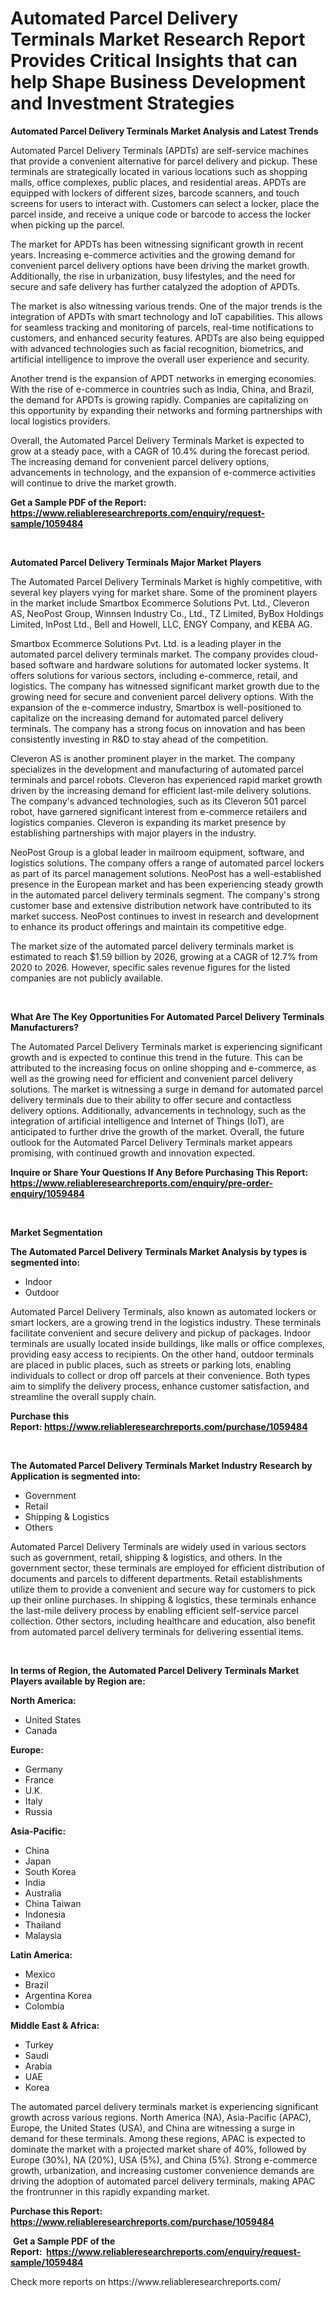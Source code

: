 <p><h1>Automated Parcel Delivery Terminals Market Research Report Provides Critical Insights that can help Shape Business Development and Investment Strategies</h1></p><p><strong>Automated Parcel Delivery Terminals Market Analysis and Latest Trends</strong></p>
<p><p>Automated Parcel Delivery Terminals (APDTs) are self-service machines that provide a convenient alternative for parcel delivery and pickup. These terminals are strategically located in various locations such as shopping malls, office complexes, public places, and residential areas. APDTs are equipped with lockers of different sizes, barcode scanners, and touch screens for users to interact with. Customers can select a locker, place the parcel inside, and receive a unique code or barcode to access the locker when picking up the parcel.</p><p>The market for APDTs has been witnessing significant growth in recent years. Increasing e-commerce activities and the growing demand for convenient parcel delivery options have been driving the market growth. Additionally, the rise in urbanization, busy lifestyles, and the need for secure and safe delivery has further catalyzed the adoption of APDTs.</p><p>The market is also witnessing various trends. One of the major trends is the integration of APDTs with smart technology and IoT capabilities. This allows for seamless tracking and monitoring of parcels, real-time notifications to customers, and enhanced security features. APDTs are also being equipped with advanced technologies such as facial recognition, biometrics, and artificial intelligence to improve the overall user experience and security.</p><p>Another trend is the expansion of APDT networks in emerging economies. With the rise of e-commerce in countries such as India, China, and Brazil, the demand for APDTs is growing rapidly. Companies are capitalizing on this opportunity by expanding their networks and forming partnerships with local logistics providers.</p><p>Overall, the Automated Parcel Delivery Terminals Market is expected to grow at a steady pace, with a CAGR of 10.4% during the forecast period. The increasing demand for convenient parcel delivery options, advancements in technology, and the expansion of e-commerce activities will continue to drive the market growth.</p></p>
<p><strong>Get a Sample PDF of the Report:&nbsp; <a href="https://www.reliableresearchreports.com/enquiry/request-sample/1059484">https://www.reliableresearchreports.com/enquiry/request-sample/1059484</a></strong></p>
<p>&nbsp;</p>
<p><strong>Automated Parcel Delivery Terminals Major Market Players</strong></p>
<p><p>The Automated Parcel Delivery Terminals Market is highly competitive, with several key players vying for market share. Some of the prominent players in the market include Smartbox Ecommerce Solutions Pvt. Ltd., Cleveron AS, NeoPost Group, Winnsen Industry Co., Ltd., TZ Limited, ByBox Holdings Limited, InPost Ltd., Bell and Howell, LLC, ENGY Company, and KEBA AG.</p><p>Smartbox Ecommerce Solutions Pvt. Ltd. is a leading player in the automated parcel delivery terminals market. The company provides cloud-based software and hardware solutions for automated locker systems. It offers solutions for various sectors, including e-commerce, retail, and logistics. The company has witnessed significant market growth due to the growing need for secure and convenient parcel delivery options. With the expansion of the e-commerce industry, Smartbox is well-positioned to capitalize on the increasing demand for automated parcel delivery terminals. The company has a strong focus on innovation and has been consistently investing in R&D to stay ahead of the competition.</p><p>Cleveron AS is another prominent player in the market. The company specializes in the development and manufacturing of automated parcel terminals and parcel robots. Cleveron has experienced rapid market growth driven by the increasing demand for efficient last-mile delivery solutions. The company's advanced technologies, such as its Cleveron 501 parcel robot, have garnered significant interest from e-commerce retailers and logistics companies. Cleveron is expanding its market presence by establishing partnerships with major players in the industry.</p><p>NeoPost Group is a global leader in mailroom equipment, software, and logistics solutions. The company offers a range of automated parcel lockers as part of its parcel management solutions. NeoPost has a well-established presence in the European market and has been experiencing steady growth in the automated parcel delivery terminals segment. The company's strong customer base and extensive distribution network have contributed to its market success. NeoPost continues to invest in research and development to enhance its product offerings and maintain its competitive edge.</p><p>The market size of the automated parcel delivery terminals market is estimated to reach $1.59 billion by 2026, growing at a CAGR of 12.7% from 2020 to 2026. However, specific sales revenue figures for the listed companies are not publicly available.</p></p>
<p>&nbsp;</p>
<p><strong>What Are The Key Opportunities For Automated Parcel Delivery Terminals Manufacturers?</strong></p>
<p><p>The Automated Parcel Delivery Terminals market is experiencing significant growth and is expected to continue this trend in the future. This can be attributed to the increasing focus on online shopping and e-commerce, as well as the growing need for efficient and convenient parcel delivery solutions. The market is witnessing a surge in demand for automated parcel delivery terminals due to their ability to offer secure and contactless delivery options. Additionally, advancements in technology, such as the integration of artificial intelligence and Internet of Things (IoT), are anticipated to further drive the growth of the market. Overall, the future outlook for the Automated Parcel Delivery Terminals market appears promising, with continued growth and innovation expected.</p></p>
<p><strong>Inquire or Share Your Questions If Any Before Purchasing This Report: <a href="https://www.reliableresearchreports.com/enquiry/pre-order-enquiry/1059484">https://www.reliableresearchreports.com/enquiry/pre-order-enquiry/1059484</a></strong></p>
<p>&nbsp;</p>
<p><strong>Market Segmentation</strong></p>
<p><strong>The Automated Parcel Delivery Terminals Market Analysis by types is segmented into:</strong></p>
<p><ul><li>Indoor</li><li>Outdoor</li></ul></p>
<p><p>Automated Parcel Delivery Terminals, also known as automated lockers or smart lockers, are a growing trend in the logistics industry. These terminals facilitate convenient and secure delivery and pickup of packages. Indoor terminals are usually located inside buildings, like malls or office complexes, providing easy access to recipients. On the other hand, outdoor terminals are placed in public places, such as streets or parking lots, enabling individuals to collect or drop off parcels at their convenience. Both types aim to simplify the delivery process, enhance customer satisfaction, and streamline the overall supply chain.</p></p>
<p><strong>Purchase this Report:&nbsp;<a href="https://www.reliableresearchreports.com/purchase/1059484">https://www.reliableresearchreports.com/purchase/1059484</a></strong></p>
<p>&nbsp;</p>
<p><strong>The Automated Parcel Delivery Terminals Market Industry Research by Application is segmented into:</strong></p>
<p><ul><li>Government</li><li>Retail</li><li>Shipping & Logistics</li><li>Others</li></ul></p>
<p><p>Automated Parcel Delivery Terminals are widely used in various sectors such as government, retail, shipping & logistics, and others. In the government sector, these terminals are employed for efficient distribution of documents and parcels to different departments. Retail establishments utilize them to provide a convenient and secure way for customers to pick up their online purchases. In shipping & logistics, these terminals enhance the last-mile delivery process by enabling efficient self-service parcel collection. Other sectors, including healthcare and education, also benefit from automated parcel delivery terminals for delivering essential items.</p></p>
<p>&nbsp;</p>
<p><strong>In terms of Region, the Automated Parcel Delivery Terminals Market Players available by Region are:</strong></p>
<p>
    <p> <strong> North America: </strong>
        <ul>
            <li>United States</li>
            <li>Canada</li>
        </ul>
        </p> 
    <p> <strong> Europe: </strong>
        <ul>
            <li>Germany</li>
            <li>France</li>
            <li>U.K.</li>
            <li>Italy</li>
            <li>Russia</li>
        </ul>
        </p> 
    <p> <strong> Asia-Pacific: </strong>
        <ul>
            <li>China</li>
            <li>Japan</li>
            <li>South Korea</li>
            <li>India</li>
            <li>Australia</li>
            <li>China Taiwan</li>
            <li>Indonesia</li>
            <li>Thailand</li>
            <li>Malaysia</li>
        </ul>
        </p> 
    <p> <strong> Latin America: </strong>
        <ul>
            <li>Mexico</li>
            <li>Brazil</li>
            <li>Argentina Korea</li>
            <li>Colombia</li>
        </ul>
        </p> 
    <p> <strong> Middle East & Africa: </strong>
        <ul>
            <li>Turkey</li>
            <li>Saudi</li>
            <li>Arabia</li>
            <li>UAE</li>
            <li>Korea</li>
        </ul>
    </p>
    </p>
<p><p>The automated parcel delivery terminals market is experiencing significant growth across various regions. North America (NA), Asia-Pacific (APAC), Europe, the United States (USA), and China are witnessing a surge in demand for these terminals. Among these regions, APAC is expected to dominate the market with a projected market share of 40%, followed by Europe (30%), NA (20%), USA (5%), and China (5%). Strong e-commerce growth, urbanization, and increasing customer convenience demands are driving the adoption of automated parcel delivery terminals, making APAC the frontrunner in this rapidly expanding market.</p></p>
<p><strong>Purchase this Report: <a href="https://www.reliableresearchreports.com/purchase/1059484">https://www.reliableresearchreports.com/purchase/1059484</a></strong></p>
<p>&nbsp;<strong>Get a Sample PDF of the Report:&nbsp;&nbsp;<a href="https://www.reliableresearchreports.com/enquiry/request-sample/1059484">https://www.reliableresearchreports.com/enquiry/request-sample/1059484</a></strong></p>
<p><strong></strong></p>
<p>Check more reports on https://www.reliableresearchreports.com/</p>